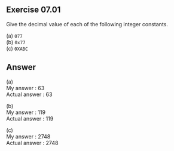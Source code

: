 ## Exercise 07.01
Give the decimal value of each of the following integer constants.

(a) ```077```   
(b) ```0x77```   
(c) ```0XABC```   

## Answer
(a)   
My answer : 63   
Actual answer : 63   

(b)   
My answer : 119   
Actual answer : 119   

(c)   
My answer : 2748   
Actual answer : 2748   
